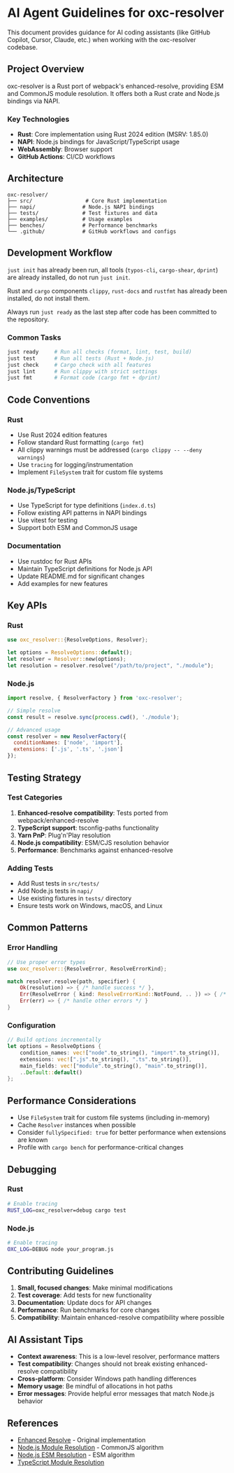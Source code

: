 # AI Agent Guidelines for oxc-resolver

This document provides guidance for AI coding assistants (like GitHub Copilot, Cursor, Claude, etc.) when working with the oxc-resolver codebase.

## Project Overview

oxc-resolver is a Rust port of webpack's enhanced-resolve, providing ESM and CommonJS module resolution. It offers both a Rust crate and Node.js bindings via NAPI.

### Key Technologies
- **Rust**: Core implementation using Rust 2024 edition (MSRV: 1.85.0)
- **NAPI**: Node.js bindings for JavaScript/TypeScript usage
- **WebAssembly**: Browser support
- **GitHub Actions**: CI/CD workflows

## Architecture

```
oxc-resolver/
├── src/                 # Core Rust implementation
├── napi/               # Node.js NAPI bindings
├── tests/              # Test fixtures and data
├── examples/           # Usage examples
├── benches/            # Performance benchmarks
└── .github/            # GitHub workflows and configs
```

## Development Workflow

`just init` has already been run, all tools (`typos-cli`, `cargo-shear`, `dprint`) are already installed, do not run `just init`.

Rust and `cargo` components `clippy`, `rust-docs` and `rustfmt` has already been installed, do not install them.

Always run `just ready` as the last step after code has been committed to the repository.


### Common Tasks
```bash
just ready     # Run all checks (format, lint, test, build)
just test      # Run all tests (Rust + Node.js)
just check     # Cargo check with all features
just lint      # Run clippy with strict settings
just fmt       # Format code (cargo fmt + dprint)
```

## Code Conventions

### Rust
- Use Rust 2024 edition features
- Follow standard Rust formatting (`cargo fmt`)
- All clippy warnings must be addressed (`cargo clippy -- --deny warnings`)
- Use `tracing` for logging/instrumentation
- Implement `FileSystem` trait for custom file systems

### Node.js/TypeScript
- Use TypeScript for type definitions (`index.d.ts`)
- Follow existing API patterns in NAPI bindings
- Use vitest for testing
- Support both ESM and CommonJS usage

### Documentation
- Use rustdoc for Rust APIs
- Maintain TypeScript definitions for Node.js API
- Update README.md for significant changes
- Add examples for new features

## Key APIs

### Rust
```rust
use oxc_resolver::{ResolveOptions, Resolver};

let options = ResolveOptions::default();
let resolver = Resolver::new(options);
let resolution = resolver.resolve("/path/to/project", "./module");
```

### Node.js
```javascript
import resolve, { ResolverFactory } from 'oxc-resolver';

// Simple resolve
const result = resolve.sync(process.cwd(), './module');

// Advanced usage
const resolver = new ResolverFactory({
  conditionNames: ['node', 'import'],
  extensions: ['.js', '.ts', '.json']
});
```

## Testing Strategy

### Test Categories
1. **Enhanced-resolve compatibility**: Tests ported from webpack/enhanced-resolve
2. **TypeScript support**: tsconfig-paths functionality
3. **Yarn PnP**: Plug'n'Play resolution
4. **Node.js compatibility**: ESM/CJS resolution behavior
5. **Performance**: Benchmarks against enhanced-resolve

### Adding Tests
- Add Rust tests in `src/tests/`
- Add Node.js tests in `napi/`
- Use existing fixtures in `tests/` directory
- Ensure tests work on Windows, macOS, and Linux

## Common Patterns

### Error Handling
```rust
// Use proper error types
use oxc_resolver::{ResolveError, ResolveErrorKind};

match resolver.resolve(path, specifier) {
    Ok(resolution) => { /* handle success */ },
    Err(ResolveError { kind: ResolveErrorKind::NotFound, .. }) => { /* handle not found */ },
    Err(err) => { /* handle other errors */ }
}
```

### Configuration
```rust
// Build options incrementally
let options = ResolveOptions {
    condition_names: vec!["node".to_string(), "import".to_string()],
    extensions: vec![".js".to_string(), ".ts".to_string()],
    main_fields: vec!["module".to_string(), "main".to_string()],
    ..Default::default()
};
```

## Performance Considerations

- Use `FileSystem` trait for custom file systems (including in-memory)
- Cache `Resolver` instances when possible
- Consider `fullySpecified: true` for better performance when extensions are known
- Profile with `cargo bench` for performance-critical changes

## Debugging

### Rust
```bash
# Enable tracing
RUST_LOG=oxc_resolver=debug cargo test
```

### Node.js
```bash
# Enable tracing
OXC_LOG=DEBUG node your_program.js
```

## Contributing Guidelines

1. **Small, focused changes**: Make minimal modifications
2. **Test coverage**: Add tests for new functionality
3. **Documentation**: Update docs for API changes
4. **Performance**: Run benchmarks for core changes
5. **Compatibility**: Maintain enhanced-resolve compatibility where possible

## AI Assistant Tips

- **Context awareness**: This is a low-level resolver, performance matters
- **Test compatibility**: Changes should not break existing enhanced-resolve compatibility
- **Cross-platform**: Consider Windows path handling differences
- **Memory usage**: Be mindful of allocations in hot paths
- **Error messages**: Provide helpful error messages that match Node.js behavior

## References

- [Enhanced Resolve](https://github.com/webpack/enhanced-resolve) - Original implementation
- [Node.js Module Resolution](https://nodejs.org/api/modules.html) - CommonJS algorithm
- [Node.js ESM Resolution](https://nodejs.org/api/esm.html#resolution-algorithm) - ESM algorithm
- [TypeScript Module Resolution](https://www.typescriptlang.org/docs/handbook/module-resolution.html)
